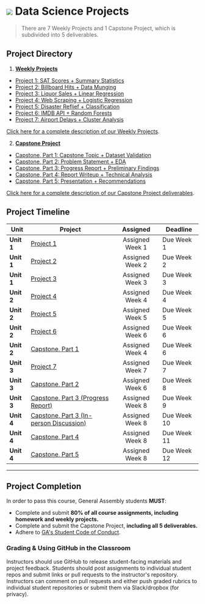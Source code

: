 # ![](https://ga-dash.s3.amazonaws.com/production/assets/logo-9f88ae6c9c3871690e33280fcf557f33.png) Data Science Projects

> There are 7 Weekly Projects and 1 Capstone Project, which is subdivided into 5 deliverables.

## Project Directory

1. **[Weekly Projects](./DSI-Weekly-Project-Arc.pdf)**
  - [Project 1: SAT Scores + Summary Statistics](./01-projects-weekly/project-01/readme.md)
  - [Project 2: Billboard Hits + Data Munging](./01-projects-weekly/project-02/readme.md)
  - [Project 3: Liquor Sales + Linear Regression](./01-projects-weekly/project-03/readme.md)
  - [Project 4: Web Scraping + Logistic Regression](./01-projects-weekly/project-04/readme.md)
  - [Project 5: Disaster Reflief + Classification](./01-projects-weekly/project-05/readme.md)
  - [Project 6: IMDB API + Random Forests](./01-projects-weekly/project-06/readme.md)
  - [Project 7: Airport Delays + Cluster Analysis](./01-projects-weekly/project-07/readme.md)
 
 [Click here for a complete description of our Weekly Projects](./01-projects-weekly/readme.md).

2. **[Capstone Project](./DSI-Capstone-Project-Arc.pdf)**
  - [Capstone, Part 1: Capstone Topic + Dataset Validation](./02-projects-capstone/part-01/readme.md)
  - [Capstone, Part 2: Problem Statement + EDA](./02-projects-capstone/part-02/readme.md)
  - [Capstone, Part 3: Progress Report + Preliminary Findings](./02-projects-capstone/part-03/readme.md)
  - [Capstone, Part 4: Report Writeup + Technical Analysis](./02-projects-capstone/part-04/readme.md)
  - [Capstone, Part 5: Presentation + Recommendations](./02-projects-capstone/part-05/readme.md)
 
 [Click here for a complete description of our Capstone Project deliverables](./02-projects-capstone/readme.md).


## Project Timeline

| Unit | Project | Assigned | Deadline |
| --- | --- | :---: | --- |
| **Unit 1** | [Project 1](./01-projects-weekly/project-01/readme.md) | Assigned Week 1 | Due Week 1 |
| **Unit 1** | [Project 2](./01-projects-weekly/project-02/readme.md) | Assigned Week 2 | Due Week 2 |
| **Unit 1** | [Project 3](./01-projects-weekly/project-03/readme.md) | Assigned Week 3 | Due Week 3 |
| **Unit 2** | [Project 4](./01-projects-weekly/project-04/readme.md) | Assigned Week 4 | Due Week 4 |
| **Unit 2** | [Project 5](./01-projects-weekly/project-05/readme.md) | Assigned Week 5 | Due Week 5 |
| **Unit 2** | [Project 6](./01-projects-weekly/project-06/readme.md) | Assigned Week 6 | Due Week 6 |
| **Unit 2** | [Capstone, Part 1](./02-projects-capstone/part-01/readme.md) | Assigned Week 4 | Due Week 6 |
| **Unit 3** | [Project 7](./01-projects-weekly/project-07/readme.md) | Assigned Week 7 | Due Week 7 |
| **Unit 3** | [Capstone, Part 2](./02-projects-capstone/part-02/readme.md) | Assigned Week 6 | Due Week 8 |
| **Unit 3** | [Capstone, Part 3 (Progress Report)](./02-projects-capstone/part-03/readme.md) | Assigned Week 8 | Due Week 9 |
| **Unit 4** | [Capstone, Part 3 (In-person Discussion)](./02-projects-capstone/part-03/readme.md) | Assigned Week 8 | Due Week 10 |
| **Unit 4** | [Capstone, Part 4](./02-projects-capstone/part-04/readme.md) | Assigned Week 8 | Due Week 11 |
| **Unit 4** | [Capstone, Part 5](./02-projects-capstone/part-05/readme.md) | Assigned Week 8 | Due Week 12 |

---

## Project Completion

In order to pass this course, General Assembly students **MUST**:

- Complete and submit **80% of all course assignments, including homework and weekly projects.**
- Complete and submit the Capstone Project, **including all 5 deliverables.**
- Adhere to [GA's Student Code of Conduct](../../resources/syllabus/student-code-of-conduct.md).

### Grading & Using GitHub in the Classroom

Instructors should use GitHub to release student-facing materials and project feedback. Students should post assignments to individual student repos and submit links or pull requests to the instructor's repository. Instructors can comment on pull requests and either push graded rubrics to individual student repositories or submit them via Slack/dropbox (for privacy).
